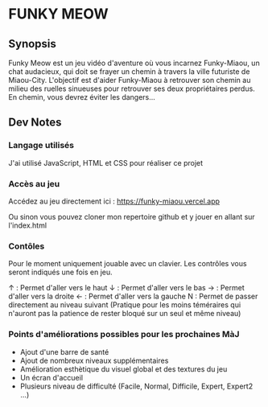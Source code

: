 # FUNKY MEOW 

## Synopsis
Funky Meow est un jeu vidéo d'aventure où vous incarnez Funky-Miaou, un chat audacieux, qui doit se frayer un chemin à travers la ville futuriste de Miaou-City. L'objectif est d'aider Funky-Miaou à retrouver son chemin au milieu des ruelles sinueuses pour retrouver ses deux propriétaires perdus. En chemin, vous devrez éviter les dangers...


## Dev Notes 

### Langage utilisés 

J'ai utilisé JavaScript, HTML et CSS pour réaliser ce projet

### Accès au jeu 

Accédez au jeu directement ici : https://funky-miaou.vercel.app

Ou sinon vous pouvez cloner mon repertoire github et y jouer en allant sur l'index.html

### Contôles

Pour le moment uniquement jouable avec un clavier. Les contrôles vous seront indiqués une fois en jeu.

↑ : Permet d'aller vers le haut
↓ : Permet d'aller vers le bas 
→ : Permet d'aller vers la droite 
← : Permet d'aller vers la gauche 
N : Permet de passer directement au niveau suivant (Pratique pour les moins téméraires qui n'auront pas la patience de rester bloqué sur un seul et même niveau)

### Points d'améliorations possibles pour les prochaines MàJ

- Ajout d'une barre de santé
- Ajout de nombreux niveaux supplémentaires
- Amélioration esthètique du visuel global et des textures du jeu
- Un écran d'accueil
- Plusieurs niveau de difficulté (Facile, Normal, Difficile, Expert, Expert2 ...)


